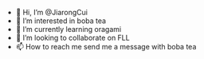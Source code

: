 - 👋 Hi, I’m @JiarongCui
- 👀 I’m interested in boba tea
- 🌱 I’m currently learning oragami
- 💞️ I’m looking to collaborate on FLL
- 📫 How to reach me send me a message with boba tea

<!---
JiarongCui/JiarongCui is a ✨ special ✨ repository because its `README.md` (this file) appears on your GitHub profile.
You can click the Preview link to take a look at your changes.
--->
